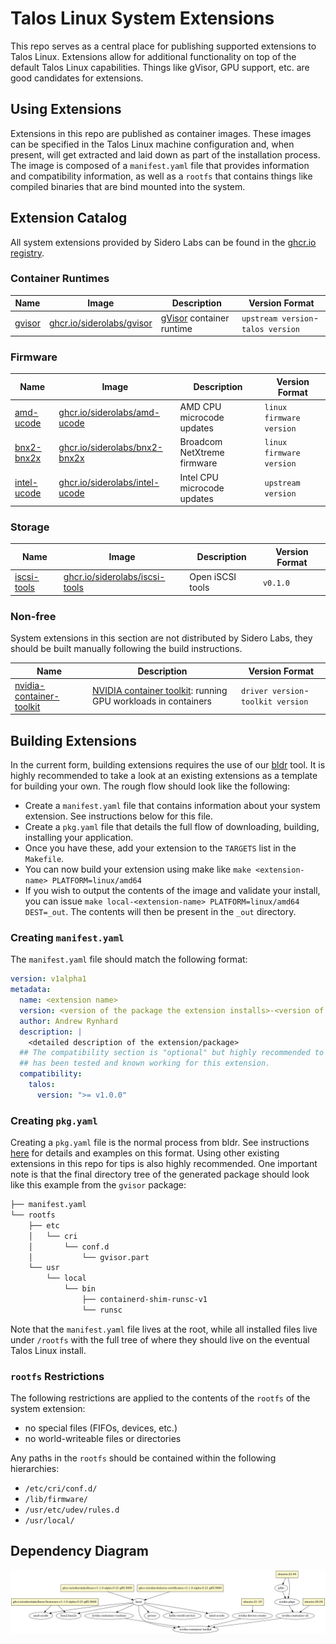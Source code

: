 # Talos Linux System Extensions

This repo serves as a central place for publishing supported extensions to Talos Linux.
Extensions allow for additional functionality on top of the default Talos Linux capabilities.
Things like gVisor, GPU support, etc. are good candidates for extensions.

## Using Extensions

Extensions in this repo are published as container images.
These images can be specified in the Talos Linux machine configuration and, when present, will get extracted and laid down as part of the installation process.
The image is composed of a `manifest.yaml` file that provides information and compatibility information, as well as a `rootfs` that contains things like compiled binaries that are bind mounted into the system.

## Extension Catalog

All system extensions provided by Sidero Labs can be found in the [ghcr.io registry](https://github.com/orgs/siderolabs/packages?tab=packages&q=repo%3Asiderolabs%2Fextensions).

### Container Runtimes

| Name                                       | Image                                                                                          | Description                                                | Version Format                                       |
|--------------------------------------------|------------------------------------------------------------------------------------------------|------------------------------------------------------------|------------------------------------------------------|
| [gvisor](container-runtime/gvisor/)        | [ghcr.io/siderolabs/gvisor](https://github.com/siderolabs/extensions/pkgs/container/gvisor)    | [gVisor](https://gvisor.dev/) container runtime            | `upstream version`-`talos version`                   |

### Firmware

| Name                                       | Image                                                                                                 | Description                                                | Version Format                                       |
|--------------------------------------------|-------------------------------------------------------------------------------------------------------|------------------------------------------------------------|------------------------------------------------------|
| [amd-ucode](firmware/amd-ucode/)           | [ghcr.io/siderolabs/amd-ucode](https://github.com/siderolabs/extensions/pkgs/container/amd-ucode)     | AMD CPU microcode updates                                  | `linux firmware version`                             |
| [bnx2-bnx2x](firmware/bnx2-bnx2x/)         | [ghcr.io/siderolabs/bnx2-bnx2x](https://github.com/siderolabs/extensions/pkgs/container/bnx2-bnx2x)   | Broadcom NetXtreme firmware                                | `linux firmware version`                             |
| [intel-ucode](firmware/intel-ucode/)       | [ghcr.io/siderolabs/intel-ucode](https://github.com/siderolabs/extensions/pkgs/container/intel-ucode) | Intel CPU microcode updates                                | `upstream version`                                   |

### Storage

| Name                                | Image                                                                                                 | Description      | Version Format |
|-------------------------------------|-------------------------------------------------------------------------------------------------------|------------------|----------------|
| [iscsi-tools](storage/iscsi-tools/) | [ghcr.io/siderolabs/iscsi-tools](https://github.com/siderolabs/extensions/pkgs/container/iscsi-tools) | Open iSCSI tools | `v0.1.0`       |

### Non-free

System extensions in this section are not distributed by Sidero Labs, they should be built manually following the build instructions.

| Name                                                          | Description                                                    | Version Format                                       |
|---------------------------------------------------------------|----------------------------------------------------------------|------------------------------------------------------|
| [nvidia-container-toolkit](nonfree/nvidia-container-toolkit/) | [NVIDIA container toolkit](https://docs.nvidia.com/datacenter/cloud-native/container-toolkit/overview.html): running GPU workloads in containers | `driver version`-`toolkit version`                   |

## Building Extensions

In the current form, building extensions requires the use of our [bldr](https://github.com/siderolabs/bldr) tool.
It is highly recommended to take a look at an existing extensions as a template for building your own.
The rough flow should look like the following:

- Create a `manifest.yaml` file that contains information about your system extension. See instructions below for this file.
- Create a `pkg.yaml` file that details the full flow of downloading, building, installing your application.
- Once you have these, add your extension to the `TARGETS` list in the `Makefile`.
- You can now build your extension using make like `make <extension-name> PLATFORM=linux/amd64`
- If you wish to output the contents of the image and validate your install, you can issue `make local-<extension-name> PLATFORM=linux/amd64 DEST=_out`. The contents will then be present in the `_out` directory.

### Creating `manifest.yaml`

The `manifest.yaml` file should match the following format:

```yaml
version: v1alpha1
metadata:
  name: <extension name>
  version: <version of the package the extension installs>-<version of the extensions repo (tracks with talos version)>
  author: Andrew Rynhard
  description: |
    <detailed description of the extension/package>
  ## The compatibility section is "optional" but highly recommended to specify a Talos version that
  ## has been tested and known working for this extension.
  compatibility:
    talos:
      version: ">= v1.0.0"
```

### Creating `pkg.yaml`

Creating a `pkg.yaml` file is the normal process from bldr.
See instructions [here](https://github.com/siderolabs/bldr#pkgyaml) for details and examples on this format.
Using other existing extensions in this repo for tips is also highly recommended.
One important note is that the final directory tree of the generated package should look like this example from the `gvisor` package:

```bash
├── manifest.yaml
└── rootfs
    ├── etc
    │   └── cri
    │       └── conf.d
    │           └── gvisor.part
    └── usr
        └── local
            └── bin
                ├── containerd-shim-runsc-v1
                └── runsc

```

Note that the `manifest.yaml` file lives at the root, while all installed files live under `/rootfs` with the full tree of where they should live on the eventual Talos Linux install.

### `rootfs` Restrictions

The following restrictions are applied to the contents of the `rootfs` of the system extension:

- no special files (FIFOs, devices, etc.)
- no world-writeable files or directories

Any paths in the `rootfs` should be contained within the following hierarchies:

- `/etc/cri/conf.d/`
- `/lib/firmware/`
- `/usr/etc/udev/rules.d`
- `/usr/local/`

## Dependency Diagram

![Dependency Diagram](/deps.png)
